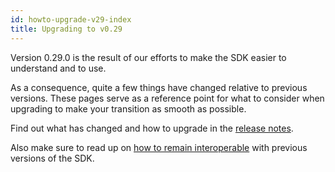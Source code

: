 ```yaml
---
id: howto-upgrade-v29-index
title: Upgrading to v0.29
---
```


Version 0.29.0 is the result of our efforts to make the SDK easier to understand and to use.

As a consequence, quite a few things have changed relative to previous versions.
These pages serve as a reference point for what to consider when upgrading to make your transition as smooth as possible.

<!-- TODO: remove when release is out -->
<!-- markdown-link-check-disable-next-line -->
Find out what has changed and how to upgrade in the [release notes](https://github.com/KILTprotocol/sdk-js/releases/tag/0.29.0).

Also make sure to read up on [how to remain interoperable](./01_backward_compatibility.md) with previous versions of the SDK.
